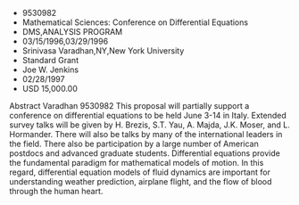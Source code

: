 
* 9530982
* Mathematical Sciences: Conference on Differential Equations
* DMS,ANALYSIS PROGRAM
* 03/15/1996,03/29/1996
* Srinivasa Varadhan,NY,New York University
* Standard Grant
* Joe W. Jenkins
* 02/28/1997
* USD 15,000.00

Abstract Varadhan 9530982 This proposal will partially support a conference on
differential equations to be held June 3-14 in Italy. Extended survey talks will
be given by H. Brezis, S.T. Yau, A. Majda, J.K. Moser, and L. Hormander. There
will also be talks by many of the international leaders in the field. There also
be participation by a large number of American postdocs and advanced graduate
students. Differential equations provide the fundamental paradigm for
mathematical models of motion. In this regard, differential equation models of
fluid dynamics are important for understanding weather prediction, airplane
flight, and the flow of blood through the human heart.
